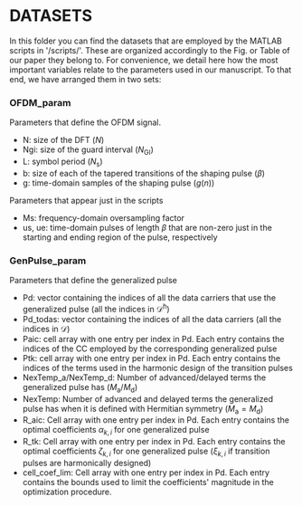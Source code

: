 # DATASETS

In this folder you can find the datasets that are employed by the MATLAB scripts in '/scripts/'. These are organized accordingly to the Fig. or Table of our paper they belong to.
For convenience, we detail here how the most important variables relate to the parameters used in our manuscript. To that end, we have arranged them in two sets:

### OFDM_param
Parameters that define the OFDM signal.
- N: size of the DFT ($N$)
- Ngi: size of the guard interval ($N_{\textrm{GI}}$)
- L: symbol period ($N_{\textrm{s}}$)
- b: size of each of the tapered transitions of the shaping pulse ($\beta$)
- g: time-domain samples of the shaping pulse ($g(n)$)

Parameters that appear just in the scripts
- Ms: frequency-domain oversampling factor
- us, ue: time-domain pulses of length $\beta$ that are non-zero just in the starting and ending region of the pulse, respectively

### GenPulse_param
Parameters that define the generalized pulse
- Pd: vector containing the indices of all the data carriers that use the generalized pulse (all the indices in $\mathcal{D}^\textrm{h}$)
- Pd_todas: vector containing the indices of all the data carriers (all the indices in $\mathcal{D}$)
- Paic: cell array with one entry per index in Pd. Each entry contains the indices of the CC employed by the corresponding generalized pulse
- Ptk: cell array with one entry per index in Pd. Each entry contains the indices of the terms used in the harmonic design of the transition pulses
- NexTemp_a/NexTemp_d: Number of advanced/delayed terms the generalized pulse has ($M_{\textrm{a}}/M_{\textrm{d}}$)
- NexTemp: Number of advanced and delayed terms the generalized pulse has when it is defined with Hermitian symmetry ($M_{\textrm{a}}=M_{\textrm{d}}$)
- R_aic: Cell array with one entry per index in Pd. Each entry contains the optimal coefficients $\alpha_{k,i}$ for one generalized pulse
- R_tk: Cell array with one entry per index in Pd. Each entry contains the optimal coefficients $\zeta_{k,i}$ for one generalized pulse ($\xi_{k,i}$ if transition pulses are harmonically designed)
- cell_coef_lim: Cell array with one entry per index in Pd. Each entry contains the bounds used to limit the coefficients' magnitude in the optimization procedure.
